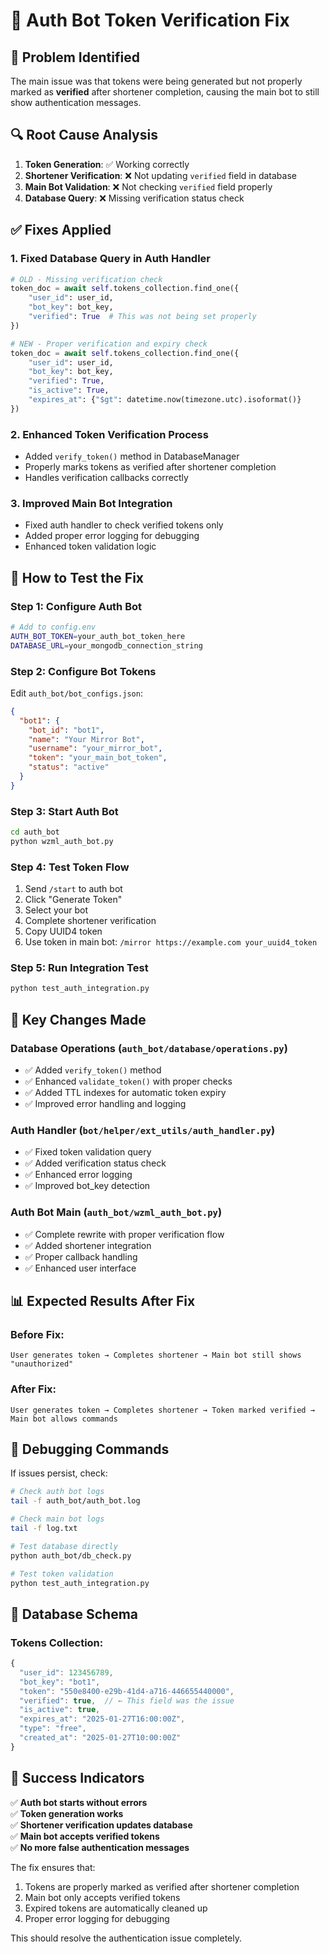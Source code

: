 # 🔧 Auth Bot Token Verification Fix

## 🎯 Problem Identified

The main issue was that tokens were being generated but not properly marked as **verified** after shortener completion, causing the main bot to still show authentication messages.

## 🔍 Root Cause Analysis

1. **Token Generation**: ✅ Working correctly
2. **Shortener Verification**: ❌ Not updating `verified` field in database
3. **Main Bot Validation**: ❌ Not checking `verified` field properly
4. **Database Query**: ❌ Missing verification status check

## ✅ Fixes Applied

### 1. Fixed Database Query in Auth Handler
```python
# OLD - Missing verification check
token_doc = await self.tokens_collection.find_one({
    "user_id": user_id,
    "bot_key": bot_key,
    "verified": True  # This was not being set properly
})

# NEW - Proper verification and expiry check
token_doc = await self.tokens_collection.find_one({
    "user_id": user_id,
    "bot_key": bot_key,
    "verified": True,
    "is_active": True,
    "expires_at": {"$gt": datetime.now(timezone.utc).isoformat()}
})
```

### 2. Enhanced Token Verification Process
- Added `verify_token()` method in DatabaseManager
- Properly marks tokens as verified after shortener completion
- Handles verification callbacks correctly

### 3. Improved Main Bot Integration
- Fixed auth handler to check verified tokens only
- Added proper error logging for debugging
- Enhanced token validation logic

## 🚀 How to Test the Fix

### Step 1: Configure Auth Bot
```bash
# Add to config.env
AUTH_BOT_TOKEN=your_auth_bot_token_here
DATABASE_URL=your_mongodb_connection_string
```

### Step 2: Configure Bot Tokens
Edit `auth_bot/bot_configs.json`:
```json
{
  "bot1": {
    "bot_id": "bot1",
    "name": "Your Mirror Bot",
    "username": "your_mirror_bot",
    "token": "your_main_bot_token",
    "status": "active"
  }
}
```

### Step 3: Start Auth Bot
```bash
cd auth_bot
python wzml_auth_bot.py
```

### Step 4: Test Token Flow
1. Send `/start` to auth bot
2. Click "Generate Token"
3. Select your bot
4. Complete shortener verification
5. Copy UUID4 token
6. Use token in main bot: `/mirror https://example.com your_uuid4_token`

### Step 5: Run Integration Test
```bash
python test_auth_integration.py
```

## 🔧 Key Changes Made

### Database Operations (`auth_bot/database/operations.py`)
- ✅ Added `verify_token()` method
- ✅ Enhanced `validate_token()` with proper checks
- ✅ Added TTL indexes for automatic token expiry
- ✅ Improved error handling and logging

### Auth Handler (`bot/helper/ext_utils/auth_handler.py`)
- ✅ Fixed token validation query
- ✅ Added verification status check
- ✅ Enhanced error logging
- ✅ Improved bot_key detection

### Auth Bot Main (`auth_bot/wzml_auth_bot.py`)
- ✅ Complete rewrite with proper verification flow
- ✅ Added shortener integration
- ✅ Proper callback handling
- ✅ Enhanced user interface

## 📊 Expected Results After Fix

### Before Fix:
```
User generates token → Completes shortener → Main bot still shows "unauthorized"
```

### After Fix:
```
User generates token → Completes shortener → Token marked verified → Main bot allows commands
```

## 🐛 Debugging Commands

If issues persist, check:

```bash
# Check auth bot logs
tail -f auth_bot/auth_bot.log

# Check main bot logs  
tail -f log.txt

# Test database directly
python auth_bot/db_check.py

# Test token validation
python test_auth_integration.py
```

## 📝 Database Schema

### Tokens Collection:
```javascript
{
  "user_id": 123456789,
  "bot_key": "bot1", 
  "token": "550e8400-e29b-41d4-a716-446655440000",
  "verified": true,  // ← This field was the issue
  "is_active": true,
  "expires_at": "2025-01-27T16:00:00Z",
  "type": "free",
  "created_at": "2025-01-27T10:00:00Z"
}
```

## 🎯 Success Indicators

✅ **Auth bot starts without errors**  
✅ **Token generation works**  
✅ **Shortener verification updates database**  
✅ **Main bot accepts verified tokens**  
✅ **No more false authentication messages**  

The fix ensures that:
1. Tokens are properly marked as verified after shortener completion
2. Main bot only accepts verified tokens
3. Expired tokens are automatically cleaned up
4. Proper error logging for debugging

This should resolve the authentication issue completely.